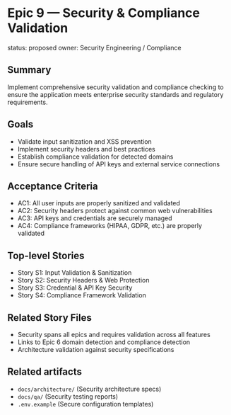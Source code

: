 # Epic 9 — Security & Compliance Validation

status: proposed
owner: Security Engineering / Compliance

## Summary
Implement comprehensive security validation and compliance checking to ensure the application meets enterprise security standards and regulatory requirements.

## Goals
- Validate input sanitization and XSS prevention
- Implement security headers and best practices
- Establish compliance validation for detected domains
- Ensure secure handling of API keys and external service connections

## Acceptance Criteria
- AC1: All user inputs are properly sanitized and validated
- AC2: Security headers protect against common web vulnerabilities
- AC3: API keys and credentials are securely managed
- AC4: Compliance frameworks (HIPAA, GDPR, etc.) are properly validated

## Top-level Stories
- Story S1: Input Validation & Sanitization
- Story S2: Security Headers & Web Protection
- Story S3: Credential & API Key Security
- Story S4: Compliance Framework Validation

## Related Story Files
- Security spans all epics and requires validation across all features
- Links to Epic 6 domain detection and compliance detection
- Architecture validation against security specifications

## Related artifacts
- `docs/architecture/` (Security architecture specs)
- `docs/qa/` (Security testing reports)
- `.env.example` (Secure configuration templates)
